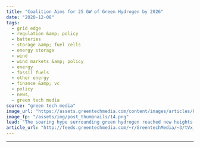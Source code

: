 ```yaml
---
title: "Coalition Aims for 25 GW of Green Hydrogen by 2026"
date: "2020-12-08"
tags: 
  - grid edge
  - regulation &amp; policy
  - batteries
  - storage &amp; fuel cells
  - energy storage
  - wind
  - wind markets &amp; policy
  - energy
  - fossil fuels
  - other energy
  - finance &amp; vc
  - policy
  - news,
  - green tech media
source: "green tech media"
image_url: "https://assets.greentechmedia.com/content/images/articles/Hydrogen_XL.jpg"
image_fp: "/assets/img/post_thumbnails/14.png"
lead: "The soaring hype surrounding green hydrogen reached new heights this week, as a seven company-strong consortium unveiled plans for a fiftyfold scale-up in production capacity by 2026. ACWA Power, CWP Renewables, Envision, Iberdrola, Ørsted, Snam and  ..."
article_url: "http://feeds.greentechmedia.com/~r/GreentechMedia/~3/tVx_eDng8lQ/coalition-aims-for-25-gw-of-green-hydrogen-by-2026"
---
```


---
